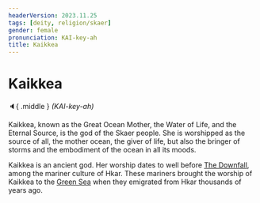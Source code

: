 ```yaml
---
headerVersion: 2023.11.25
tags: [deity, religion/skaer]
gender: female
pronunciation: KAI-key-ah
title: Kaikkea
---
```

# Kaikkea
:speaker:{ .middle } *(KAI-key-ah)*  

Kaikkea, known as the Great Ocean Mother, the Water of Life, and the Eternal Source, is the god of the Skaer people. She is worshipped as the source of all, the mother ocean, the giver of life, but also the bringer of storms and the embodiment of the ocean in all its moods. 

Kaikkea is an ancient god. Her worship dates to well before [The Downfall](<../../../events/ancient/the-downfall.md>), among the mariner culture of Hkar. These mariners brought the worship of Kaikkea to the [Green Sea](<../../../gazetteer/green-sea.md>) when they emigrated from Hkar thousands of years ago. 
